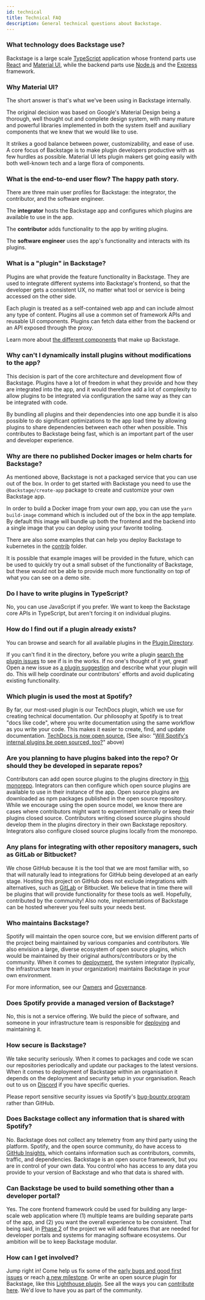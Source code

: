 ```yaml
---
id: technical
title: Technical FAQ
description: General technical questions about Backstage.
---
```


### What technology does Backstage use?

Backstage is a large scale [TypeScript](https://www.typescriptlang.org/)
application whose frontend parts use [React](https://react.dev/) and
[Material UI](https://material-ui.com/), while the backend parts use
[Node.js](https://nodejs.org/) and the [Express](https://expressjs.com/)
framework.

### Why Material UI?

The short answer is that's what we've been using in Backstage internally.

The original decision was based on Google's Material Design being a thorough,
well thought out and complete design system, with many mature and powerful
libraries implemented in both the system itself and auxiliary components that we
knew that we would like to use.

It strikes a good balance between power, customizability, and ease of use. A
core focus of Backstage is to make plugin developers productive with as few
hurdles as possible. Material UI lets plugin makers get going easily with both
well-known tech and a large flora of components.

### What is the end-to-end user flow? The happy path story.

There are three main user profiles for Backstage: the integrator, the
contributor, and the software engineer.

The **integrator** hosts the Backstage app and configures which plugins are
available to use in the app.

The **contributor** adds functionality to the app by writing plugins.

The **software engineer** uses the app's functionality and interacts with its
plugins.

### What is a "plugin" in Backstage?

Plugins are what provide the feature functionality in Backstage. They are used
to integrate different systems into Backstage's frontend, so that the developer
gets a consistent UX, no matter what tool or service is being accessed on the
other side.

Each plugin is treated as a self-contained web app and can include almost any
type of content. Plugins all use a common set of framework APIs and reusable UI
components. Plugins can fetch data either from the backend or an API exposed
through the proxy.

Learn more about [the different components](../overview/what-is-backstage.md) that
make up Backstage.

### Why can't I dynamically install plugins without modifications to the app?

This decision is part of the core architecture and development flow of
Backstage. Plugins have a lot of freedom in what they provide and how they are
integrated into the app, and it would therefore add a lot of complexity to allow
plugins to be integrated via configuration the same way as they can be
integrated with code.

By bundling all plugins and their dependencies into one app bundle it is also
possible to do significant optimizations to the app load time by allowing
plugins to share dependencies between each other when possible. This contributes
to Backstage being fast, which is an important part of the user and developer
experience.

### Why are there no published Docker images or helm charts for Backstage?

As mentioned above, Backstage is not a packaged service that you can use out of
the box. In order to get started with Backstage you need to use the
`@backstage/create-app` package to create and customize your own Backstage app.

In order to build a Docker image from your own app, you can use the
`yarn build-image` command which is included out of the box in the app template.
By default this image will bundle up both the frontend and the backend into a
single image that you can deploy using your favorite tooling.

There are also some examples that can help you deploy Backstage to kubernetes in
the
[contrib](https://github.com/backstage/backstage/tree/master/contrib/kubernetes)
folder.

It is possible that example images will be provided in the future, which can be
used to quickly try out a small subset of the functionality of Backstage, but
these would not be able to provide much more functionality on top of what you
can see on a demo site.

### Do I have to write plugins in TypeScript?

No, you can use JavaScript if you prefer. We want to keep the Backstage core
APIs in TypeScript, but aren't forcing it on individual plugins.

### How do I find out if a plugin already exists?

You can browse and search for all available plugins in the
[Plugin Directory](https://backstage.io/plugins).

If you can't find it in the directory, before you write a plugin
[search the plugin issues](https://github.com/backstage/backstage/issues?q=is%3Aissue+label%3Aplugin+)
to see if is in the works. If no one's thought of it yet, great! Open a new
issue as
[a plugin suggestion](https://github.com/backstage/backstage/issues/new/choose)
and describe what your plugin will do. This will help coordinate our
contributors' efforts and avoid duplicating existing functionality.

### Which plugin is used the most at Spotify?

By far, our most-used plugin is our TechDocs plugin, which we use for creating
technical documentation. Our philosophy at Spotify is to treat "docs like code",
where you write documentation using the same workflow as you write your code.
This makes it easier to create, find, and update documentation.
[TechDocs is now open source.](https://backstage.io/docs/features/techdocs/)
(See also:
"[Will Spotify's internal plugins be open sourced, too?](#will-spotifys-internal-plugins-be-open-sourced-too)"
above)

### Are you planning to have plugins baked into the repo? Or should they be developed in separate repos?

Contributors can add open source plugins to the plugins directory in
[this monorepo](https://github.com/backstage/backstage). Integrators can then
configure which open source plugins are available to use in their instance of
the app. Open source plugins are downloaded as npm packages published in the
open source repository. While we encourage using the open source model, we know
there are cases where contributors might want to experiment internally or keep
their plugins closed source. Contributors writing closed source plugins should
develop them in the plugins directory in their own Backstage repository.
Integrators also configure closed source plugins locally from the monorepo.

### Any plans for integrating with other repository managers, such as GitLab or Bitbucket?

We chose GitHub because it is the tool that we are most familiar with, so that
will naturally lead to integrations for GitHub being developed at an early
stage. Hosting this project on GitHub does not exclude integrations with
alternatives, such as
[GitLab](https://github.com/backstage/backstage/issues?q=is%3Aissue+is%3Aopen+GitLab)
or Bitbucket. We believe that in time there will be plugins that will provide
functionality for these tools as well. Hopefully, contributed by the community!
Also note, implementations of Backstage can be hosted wherever you feel suits
your needs best.

### Who maintains Backstage?

Spotify will maintain the open source core, but we envision different parts of
the project being maintained by various companies and contributors. We also
envision a large, diverse ecosystem of open source plugins, which would be
maintained by their original authors/contributors or by the community. When it
comes to [deployment](https://backstage.io/docs/deployment),
the system integrator (typically, the infrastructure team in your organization)
maintains Backstage in your own environment.

For more information, see our
[Owners](https://github.com/backstage/backstage/blob/master/OWNERS.md) and
[Governance](https://github.com/backstage/backstage/blob/master/GOVERNANCE.md).

### Does Spotify provide a managed version of Backstage?

No, this is not a service offering. We build the piece of software, and someone
in your infrastructure team is responsible for
[deploying](https://backstage.io/docs/deployment) and maintaining it.

### How secure is Backstage?

We take security seriously. When it comes to packages and code we scan our
repositories periodically and update our packages to the latest versions. When
it comes to deployment of Backstage within an organisation it depends on the
deployment and security setup in your organisation. Reach out to us on
[Discord](https://discord.gg/backstage-687207715902193673) if you have specific queries.

Please report sensitive security issues via Spotify's
[bug-bounty program](https://hackerone.com/spotify) rather than GitHub.

### Does Backstage collect any information that is shared with Spotify?

No. Backstage does not collect any telemetry from any third party using the
platform. Spotify, and the open source community, do have access to
[GitHub Insights](https://github.com/features/insights), which contains
information such as contributors, commits, traffic, and dependencies. Backstage
is an open source framework, but you are in control of your own data. You control who
has access to any data you provide to your version of Backstage and who that
data is shared with.

### Can Backstage be used to build something other than a developer portal?

Yes. The core frontend framework could be used for building any large-scale web
application where (1) multiple teams are building separate parts of the app, and
(2) you want the overall experience to be consistent. That being said, in
[Phase 2](../overview/roadmap.md) of the project we will add features that are
needed for developer portals and systems for managing software ecosystems. Our
ambition will be to keep Backstage modular.

### How can I get involved?

Jump right in! Come help us fix some of the
[early bugs and good first issues](https://github.com/backstage/backstage/contribute)
or reach [a new milestone](https://github.com/backstage/backstage/milestones).
Or write an open source plugin for Backstage, like this
[Lighthouse plugin](https://github.com/backstage/backstage/tree/master/plugins/lighthouse).
See all the ways you can
[contribute here](https://github.com/backstage/backstage/blob/master/CONTRIBUTING.md).
We'd love to have you as part of the community.
